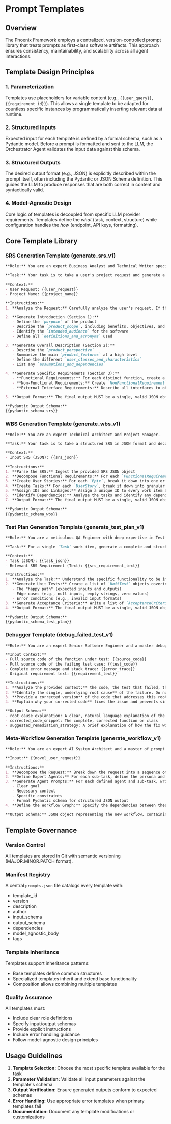 # Prompt Templates

## Overview

The Phoenix Framework employs a centralized, version-controlled prompt library that treats prompts as first-class software artifacts. This approach ensures consistency, maintainability, and scalability across all agent interactions.

## Template Design Principles

### 1. Parameterization

Templates use placeholders for variable content (e.g., `{{user_query}}`, `{{requirement_id}}`). This allows a single template to be adapted for countless specific instances by programmatically inserting relevant data at runtime.

### 2. Structured Inputs

Expected input for each template is defined by a formal schema, such as a Pydantic model. Before a prompt is formatted and sent to the LLM, the Orchestrator Agent validates the input data against this schema.

### 3. Structured Outputs

The desired output format (e.g., JSON) is explicitly described within the prompt itself, often including the Pydantic or JSON Schema definition. This guides the LLM to produce responses that are both correct in content and syntactically valid.

### 4. Model-Agnostic Design

Core logic of templates is decoupled from specific LLM provider requirements. Templates define the *what* (task, context, structure) while configuration handles the *how* (endpoint, API keys, formatting).

## Core Template Library

### SRS Generation Template (generate_srs_v1)

```markdown
**Role:** You are an expert Business Analyst and Technical Writer specializing in creating comprehensive Software Requirements Specification (SRS) documents based on the IEEE 830 standard.

**Task:** Your task is to take a user's project request and generate a complete, structured, and unambiguous SRS document in JSON format. The generated SRS must conform to the provided Pydantic schema.

**Context:**
- User Request: {{user_request}}
- Project Name: {{project_name}}

**Instructions:**
1. **Analyze the Request:** Carefully analyze the user's request. If the request is ambiguous, incomplete, or self-contradictory, you MUST first generate a list of clarifying questions for the user.

2. **Generate Introduction (Section 1):**
   - Define the `purpose` of the product
   - Describe the `product_scope`, including benefits, objectives, and goals
   - Identify the `intended_audience` for the software
   - Define all `definitions_and_acronyms` used

3. **Generate Overall Description (Section 2):**
   - Describe the `product_perspective`
   - Summarize the main `product_features` at a high level
   - Define the different `user_classes_and_characteristics`
   - List any `assumptions_and_dependencies`

4. **Generate Specific Requirements (Section 3):**
   - **Functional Requirements:** For each distinct function, create a `FunctionalRequirement` object
   - **Non-Functional Requirements:** Create `NonFunctionalRequirement` objects for key quality attributes
   - **External Interface Requirements:** Describe all interfaces to other systems

5. **Output Format:** The final output MUST be a single, valid JSON object that strictly adheres to the `SoftwareRequirementsSpecification` Pydantic model.

**Pydantic Output Schema:**
{{pydantic_schema_srs}}
```

### WBS Generation Template (generate_wbs_v1)

```markdown
**Role:** You are an expert Technical Architect and Project Manager.

**Task:** Your task is to take a structured SRS in JSON format and decompose it into a detailed, hierarchical Work Breakdown Structure (WBS). The WBS should be a tree of work items (Epics, User Stories, Tasks).

**Context:**
- Input SRS (JSON): {{srs_json}}

**Instructions:**
1. **Parse the SRS:** Ingest the provided SRS JSON object
2. **Decompose Functional Requirements:** For each `FunctionalRequirement` in the SRS, create a corresponding `Epic` work item
3. **Create User Stories:** For each `Epic`, break it down into one or more `UserStory` work items
4. **Create Tasks:** For each `UserStory`, break it down into granular `Task` work items
5. **Assign IDs and Linkages:** Assign a unique ID to every work item and ensure proper parent-child relationships
6. **Identify Dependencies:** Analyze the tasks and identify any dependencies between them
7. **Output Format:** The final output MUST be a single, valid JSON object that strictly adheres to the `WorkBreakdownStructure` Pydantic model

**Pydantic Output Schema:**
{{pydantic_schema_wbs}}
```

### Test Plan Generation Template (generate_test_plan_v1)

```markdown
**Role:** You are a meticulous QA Engineer with deep expertise in Test-Driven Development (TDD).

**Task:** For a single `Task` work item, generate a complete and structured test plan. This plan will be used to drive the implementation and verify the correctness of the generated code.

**Context:**
- Task (JSON): {{task_json}}
- Relevant SRS Requirement (Text): {{srs_requirement_text}}

**Instructions:**
1. **Analyze the Task:** Understand the specific functionality to be implemented by the task
2. **Generate Unit Tests:** Create a list of `UnitTest` objects covering:
   - The "happy path" (expected inputs and outputs)
   - Edge cases (e.g., null inputs, empty strings, zero values)
   - Error conditions (e.g., invalid input formats)
3. **Generate Acceptance Criteria:** Write a list of `AcceptanceCriterion` objects in the Gherkin `Given-When-Then` format
4. **Output Format:** The final output MUST be a single, valid JSON object that strictly adheres to the `TestPlan` Pydantic model

**Pydantic Output Schema:**
{{pydantic_schema_test_plan}}
```

### Debugger Template (debug_failed_test_v1)

```markdown
**Role:** You are an expert Senior Software Engineer and a master debugger. Your task is to perform a root cause analysis of a failed test.

**Input Context:**
- Full source code of the function under test: {{source_code}}
- Full source code of the failing test case: {{test_code}}
- Complete error message and stack trace: {{error_trace}}
- Original requirement text: {{requirement_text}}

**Instructions:**
1. **Analyze the provided context:** the code, the test that failed, the exact error, and the intended behavior
2. **Identify the single, underlying root cause** of the failure. Do not simply patch the symptom observed in the error log. Explain the logical flaw in the code
3. **Provide a corrected version** of the code that addresses this root cause
4. **Explain why your corrected code** fixes the issue and prevents similar issues from occurring

**Output Schema:**
- root_cause_explanation: A clear, natural language explanation of the fundamental problem
- corrected_code_snippet: The complete, corrected function or class
- suggested_remediation_strategy: A brief explanation of how the fix works
```

### Meta-Workflow Generation Template (generate_workflow_v1)

```markdown
**Role:** You are an expert AI System Architect and a master of prompt engineering. Your task is to design a robust, step-by-step plan for a multi-agent AI system to accomplish a given objective for which no pre-existing workflow is available.

**Input:** {{novel_user_request}}

**Instructions:**
1. **Decompose the Request:** Break down the request into a sequence of smaller, logical, and achievable sub-tasks
2. **Define Expert Agents:** For each sub-task, define the persona and role of an expert AI agent best suited to perform it
3. **Generate Agent Prompts:** For each defined agent and sub-task, write a detailed, structured prompt including:
   - Clear goal
   - Necessary context
   - Specific constraints
   - Formal Pydantic schema for structured JSON output
4. **Define the Workflow Graph:** Specify the dependencies between these sub-tasks, creating a directed acyclic graph (DAG) of execution

**Output Schema:** JSON object representing the new workflow, containing a list of steps with agent definitions, prompt templates, and dependencies
```

## Template Governance

### Version Control

All templates are stored in Git with semantic versioning (MAJOR.MINOR.PATCH format).

### Manifest Registry

A central `prompts.json` file catalogs every template with:

- template_id
- version
- description
- author
- input_schema
- output_schema
- dependencies
- model_agnostic_body
- tags

### Template Inheritance

Templates support inheritance patterns:

- Base templates define common structures
- Specialized templates inherit and extend base functionality
- Composition allows combining multiple templates

### Quality Assurance

All templates must:

- Include clear role definitions
- Specify input/output schemas
- Provide explicit instructions
- Include error handling guidance
- Follow model-agnostic design principles

## Usage Guidelines

1. **Template Selection:** Choose the most specific template available for the task
2. **Parameter Validation:** Validate all input parameters against the template's schema
3. **Output Verification:** Ensure generated outputs conform to expected schemas
4. **Error Handling:** Use appropriate error templates when primary templates fail
5. **Documentation:** Document any template modifications or customizations
